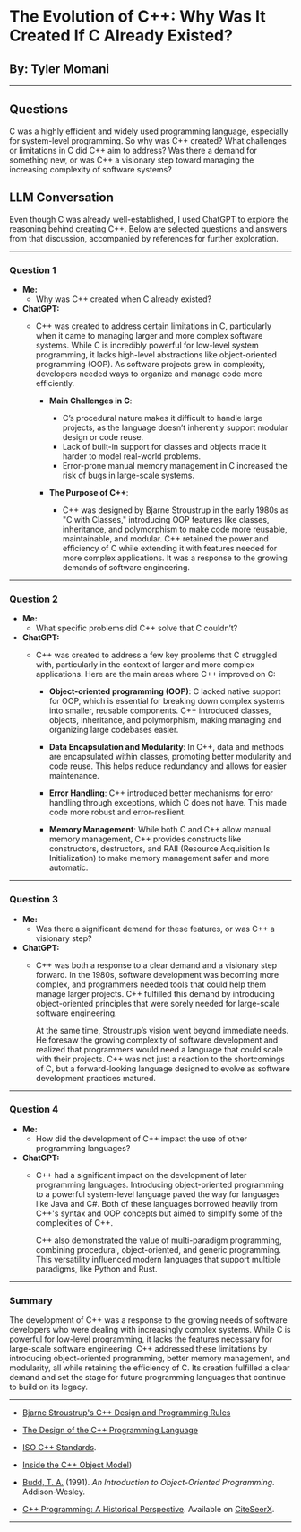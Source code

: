 # The Evolution of C++: Why Was It Created If C Already Existed?  
## By: Tyler Momani
---

## Questions  
C was a highly efficient and widely used programming language, especially for system-level programming. So why was C++ created? What challenges or limitations in C did C++ aim to address? Was there a demand for something new, or was C++ a visionary step toward managing the increasing complexity of software systems? 

## LLM Conversation  
Even though C was already well-established, I used ChatGPT to explore the reasoning behind creating C++. Below are selected questions and answers from that discussion, accompanied by references for further exploration.

---

### Question 1  
- **Me:**  
  - Why was C++ created when C already existed?  
- **ChatGPT:**  
  - C++ was created to address certain limitations in C, particularly when it came to managing larger and more complex software systems. While C is incredibly powerful for low-level system programming, it lacks high-level abstractions like object-oriented programming (OOP). As software projects grew in complexity, developers needed ways to organize and manage code more efficiently.

    - **Main Challenges in C**:
      - C’s procedural nature makes it difficult to handle large projects, as the language doesn’t inherently support modular design or code reuse.
      - Lack of built-in support for classes and objects made it harder to model real-world problems.
      - Error-prone manual memory management in C increased the risk of bugs in large-scale systems.

    - **The Purpose of C++**:  
      - C++ was designed by Bjarne Stroustrup in the early 1980s as "C with Classes," introducing OOP features like classes, inheritance, and polymorphism to make code more reusable, maintainable, and modular. C++ retained the power and efficiency of C while extending it with features needed for more complex applications. It was a response to the growing demands of software engineering.

---

### Question 2  
- **Me:**  
  - What specific problems did C++ solve that C couldn’t?  
- **ChatGPT:**  
  - C++ was created to address a few key problems that C struggled with, particularly in the context of larger and more complex applications. Here are the main areas where C++ improved on C:

    - **Object-oriented programming (OOP)**: C lacked native support for OOP, which is essential for breaking down complex systems into smaller, reusable components. C++ introduced classes, objects, inheritance, and polymorphism, making managing and organizing large codebases easier.
    
    - **Data Encapsulation and Modularity**: In C++, data and methods are encapsulated within classes, promoting better modularity and code reuse. This helps reduce redundancy and allows for easier maintenance.
    
    - **Error Handling**: C++ introduced better mechanisms for error handling through exceptions, which C does not have. This made code more robust and error-resilient.
    
    - **Memory Management**: While both C and C++ allow manual memory management, C++ provides constructs like constructors, destructors, and RAII (Resource Acquisition Is Initialization) to make memory management safer and more automatic.

---

### Question 3  
- **Me:**  
  - Was there a significant demand for these features, or was C++ a visionary step?  
- **ChatGPT:**  
  - C++ was both a response to a clear demand and a visionary step forward. In the 1980s, software development was becoming more complex, and programmers needed tools that could help them manage larger projects. C++ fulfilled this demand by introducing object-oriented principles that were sorely needed for large-scale software engineering.

    At the same time, Stroustrup’s vision went beyond immediate needs. He foresaw the growing complexity of software development and realized that programmers would need a language that could scale with their projects. C++ was not just a reaction to the shortcomings of C, but a forward-looking language designed to evolve as software development practices matured.

---

### Question 4  
- **Me:**  
  - How did the development of C++ impact the use of other programming languages?  
- **ChatGPT:**  
  - C++ had a significant impact on the development of later programming languages. Introducing object-oriented programming to a powerful system-level language paved the way for languages like Java and C#. Both of these languages borrowed heavily from C++'s syntax and OOP concepts but aimed to simplify some of the complexities of C++.

    C++ also demonstrated the value of multi-paradigm programming, combining procedural, object-oriented, and generic programming. This versatility influenced modern languages that support multiple paradigms, like Python and Rust.

---

### Summary  
The development of C++ was a response to the growing needs of software developers who were dealing with increasingly complex systems. While C is powerful for low-level programming, it lacks the features necessary for large-scale software engineering. C++ addressed these limitations by introducing object-oriented programming, better memory management, and modularity, all while retaining the efficiency of C. Its creation fulfilled a clear demand and set the stage for future programming languages that continue to build on its legacy.

---

- [Bjarne Stroustrup's C++ Design and Programming Rules](https://ptgmedia.pearsoncmg.com/images/art_stroustrup_2005/elementlinks/rules.pdf)

- [The Design of the C++ Programming Language](https://dl.acm.org/doi/pdf/10.1145/97945.97947)

- [ISO C++ Standards](https://isocpp.org/std/the-standard).

- [Inside the C++ Object Model](https://d1wqtxts1xzle7.cloudfront.net/62512640/inside.the.c__.object.model20200328-128194-153kmjx-libre.pdf?1586007732=&response-content-disposition=inline%3B+filename%3DInside_the_C_Object_Model_Inside_the_C_O.pdf&Expires=1726290389&Signature=NOmI1rt~en70qij9KwodH6p6-FU5BziRzlIDdMj5I2Pdi4QMPOiaRdY10hIGzASP70CLaPzAiyS38J-ox2pB-rWLSmJmfq~RPW7Tc4XDEhRA6NirJ~GgLI7tTT3ezrgg9i6t6MUNIbPqOhqxlSl0z516Lhc0S2RljjJt~X0jr~QlmFdIWzWqdMZ7BGC0kNm0P1Lsig0HAaHj~RY~Xiujr1Ap9NzDcFh4rJDRX9AJRKLoHyj2u1zd9Axybz~bprKmgnKMJAfSEqTW1WEtS3rSY~e59Y7WD~sNOM-Spy39wiHsrxSTmPUBo4lDBStXTvU6MB8ZtGRWkcRgnn1W2698TA__&Key-Pair-Id=APKAJLOHF5GGSLRBV4ZA))

- [Budd, T. A.](https://scholar.google.com/scholar?q=An+Introduction+to+Object-Oriented+Programming) (1991). *An Introduction to Object-Oriented Programming*. Addison-Wesley.
- [C++ Programming: A Historical Perspective](https://citeseerx.ist.psu.edu/document?repid=rep1&type=pdf&doi=2eba3cbd058d402fdf858ca6660988bc9139c568). Available on [CiteSeerX](https://citeseerx.ist.psu.edu/document?repid=rep1&type=pdf&doi=2eba3cbd058d402fdf858ca6660988bc9139c568).
---
